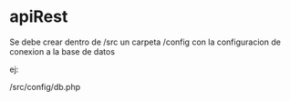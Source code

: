 # apiRest

Se debe crear dentro de /src un carpeta /config con la configuracion de conexion a la base de datos

ej: 

/src/config/db.php



